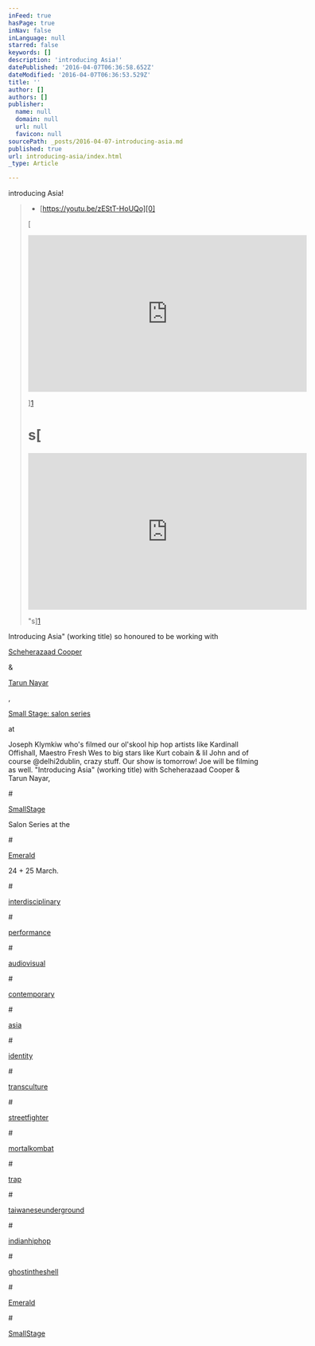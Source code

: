 ```yaml
---
inFeed: true
hasPage: true
inNav: false
inLanguage: null
starred: false
keywords: []
description: 'introducing Asia!'
datePublished: '2016-04-07T06:36:58.652Z'
dateModified: '2016-04-07T06:36:53.529Z'
title: ''
author: []
authors: []
publisher:
  name: null
  domain: null
  url: null
  favicon: null
sourcePath: _posts/2016-04-07-introducing-asia.md
published: true
url: introducing-asia/index.html
_type: Article

---
```

introducing Asia!

> * [https://youtu.be/zEStT-HoUQo][0]
> 
> [
> 
> <iframe width=" 560" height="315" src="https://www.youtube.com/embed/zEStT-HoUQo" frameborder="0" allowfullscreen="" style="">"</iframe>
> 
> ][1]
> 
> # s[
> 
> <iframe width="560" height="315" src="https://www.youtube.com/embed/zEStT-HoUQo" frameborder="0" allowfullscreen="allowfullscreen" style=""></iframe>
> 
> "s][1]

Introducing Asia" (working title) so honoured to be working with 

[Scheherazaad Cooper][2]

&

[Tarun Nayar][3]

, 

[Small Stage: salon series][4]

at

Joseph Klymkiw who's filmed our ol'skool hip hop artists like Kardinall Offishall, Maestro Fresh Wes to big stars like Kurt cobain & lil John and of course @delhi2dublin, crazy stuff. Our show is tomorrow! Joe will be filming as well. "Introducing Asia" (working title) with Scheherazaad Cooper & Tarun Nayar, 

‪\#‎

[SmallStage‬][5]

Salon Series at the 

‪\#‎

[Emerald‬][6]

24 + 25 March.

‪\#‎

[interdisciplinary‬][7][][8]

‪\#‎

[performance‬][8][][9]

‪\#‎

[audiovisual‬][9][][10]

‪\#‎

[contemporary‬][10][][11]

‪\#‎

[asia‬][11][][12]

‪\#‎

[identity‬][12][][13]

‪\#‎

[transculture‬][13][][14]

‪\#‎

[streetfighter‬][14][][15]

‪\#‎

[mortalkombat‬][15][][16]

‪\#‎

[trap‬][16][][17]

‪\#‎

[taiwaneseunderground‬][17][][18]

‪\#‎

[indianhiphop‬][18][][19]

‪\#‎

[ghostintheshell‬][19][][20]

‪\#‎

[Emerald‬][20][][21]

‪\#‎

[SmallStage‬][21]

  


[0]: https://youtu.be/zEStT-HoUQo
[1]: href
[2]: https://www.facebook.com/scheherazaad.cooper
[3]: https://www.facebook.com/taruntspoon
[4]: https://www.facebook.com/events/1680505432231478/?ref=22&action_history=null&source=22
[5]: https://www.facebook.com/hashtag/smallstage?source=feed_text&story_id=10153309070611036
[6]: https://www.facebook.com/hashtag/emerald?source=feed_text&story_id=10153309070611036
[7]: https://www.facebook.com/hashtag/interdisciplinary?source=feed_text&story_id=10153309070611036
[8]: https://www.facebook.com/hashtag/performance?source=feed_text&story_id=10153309070611036
[9]: https://www.facebook.com/hashtag/audiovisual?source=feed_text&story_id=10153309070611036
[10]: https://www.facebook.com/hashtag/contemporary?source=feed_text&story_id=10153309070611036
[11]: https://www.facebook.com/hashtag/asia?source=feed_text&story_id=10153309070611036
[12]: https://www.facebook.com/hashtag/identity?source=feed_text&story_id=10153309070611036
[13]: https://www.facebook.com/hashtag/transculture?source=feed_text&story_id=10153309070611036
[14]: https://www.facebook.com/hashtag/streetfighter?source=feed_text&story_id=10153315719811036
[15]: https://www.facebook.com/hashtag/mortalkombat?source=feed_text&story_id=10153315719811036
[16]: https://www.facebook.com/hashtag/trap?source=feed_text&story_id=10153315719811036
[17]: https://www.facebook.com/hashtag/taiwaneseunderground?source=feed_text&story_id=10153315719811036
[18]: https://www.facebook.com/hashtag/indianhiphop?source=feed_text&story_id=10153315719811036
[19]: https://www.facebook.com/hashtag/ghostintheshell?source=feed_text&story_id=10153315719811036
[20]: https://www.facebook.com/hashtag/emerald?source=feed_text&story_id=10153315719811036
[21]: https://www.facebook.com/hashtag/smallstage?source=feed_text&story_id=10153315719811036